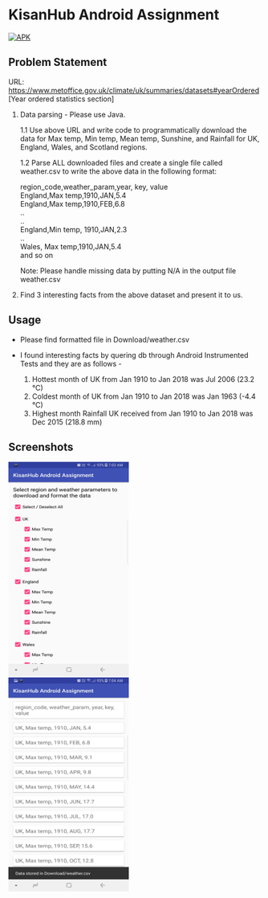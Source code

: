# KisanHub Android Assignment

[![APK](https://img.shields.io/badge/Download%20APK-v1.0-brightgreen.svg)](https://github.com/hrishikesh-kadam/kisan-hub-android-assignment/raw/master/KisanHub%20Android%20Assignment.apk)

## Problem Statement

URL: https://www.metoffice.gov.uk/climate/uk/summaries/datasets#yearOrdered [Year ordered
statistics section]

1. Data parsing - Please use Java.

    1.1 Use above URL and write code to programmatically download the data for Max temp, Min
    temp, Mean temp, Sunshine, and Rainfall for UK, England, Wales, and Scotland regions.

    1.2 Parse ALL downloaded files and create a single file called weather.csv to write the above
    data in the following format:

    region_code,weather_param,year, key, value<br>
    England,Max temp,1910,JAN,5.4<br>
    England,Max temp,1910,FEB,6.8<br>
    ..<br>
    ..<br>
    England,Min temp, 1910,JAN,2.3<br>
    ..<br>
    Wales, Max temp,1910,JAN,5.4<br>
    and so on

    Note: Please handle missing data by putting N/A in the output file weather.csv

2. Find 3 interesting facts from the above dataset and present it to us.

## Usage

- Please find formatted file in Download/weather.csv
- I found interesting facts by quering db through Android Instrumented Tests and they are as follows -

  1. Hottest month of UK from Jan 1910 to Jan 2018 was Jul 2006 (23.2 °C)
  2. Coldest month of UK from Jan 1910 to Jan 2018 was Jan 1963 (-4.4 °C)
  3. Highest month Rainfall UK received from Jan 1910 to Jan 2018 was Dec 2015 (218.8 mm)

## Screenshots

<img src="https://github.com/hrishikesh-kadam/kisan-hub-android-assignment/raw/master/screenshots/Screenshot_20180301-070346.jpg" width="240" height="426">&nbsp;&nbsp;&nbsp;&nbsp;&nbsp;&nbsp;&nbsp;&nbsp;
<img src="https://github.com/hrishikesh-kadam/kisan-hub-android-assignment/raw/master/screenshots/Screenshot_20180301-070402.jpg" width="240" height="426"><br/><br/><br/>